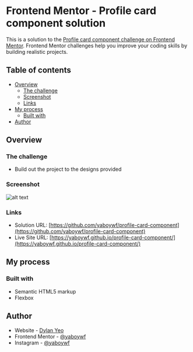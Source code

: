 # Frontend Mentor - Profile card component solution

This is a solution to the [Profile card component challenge on Frontend Mentor](https://www.frontendmentor.io/challenges/profile-card-component-cfArpWshJ). Frontend Mentor challenges help you improve your coding skills by building realistic projects. 

## Table of contents

- [Overview](#overview)
  - [The challenge](#the-challenge)
  - [Screenshot](#screenshot)
  - [Links](#links)
- [My process](#my-process)
  - [Built with](#built-with)
- [Author](#author)

## Overview

### The challenge

- Build out the project to the designs provided

### Screenshot
![alt text](image.png)

### Links

- Solution URL: [https://github.com/yaboywf/profile-card-component](https://github.com/yaboywf/profile-card-component)
- Live Site URL: [https://yaboywf.github.io/profile-card-component/](https://yaboywf.github.io/profile-card-component/)

## My process

### Built with

- Semantic HTML5 markup
- Flexbox

## Author

- Website - [Dylan Yeo](https://yaboywf.github.io/portfolio/index.html)
- Frontend Mentor - [@yaboywf](https://www.frontendmentor.io/profile/yaboywf)
- Instagram - [@yaboywf](https://www.instagram.com/yaboywf/)
